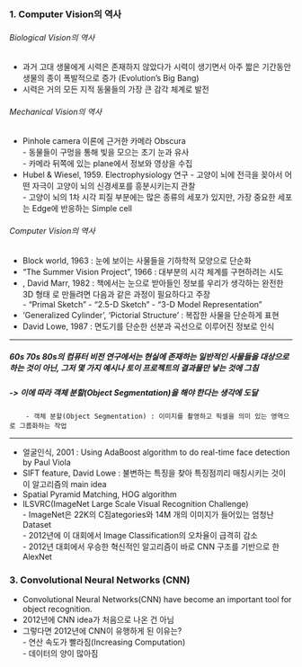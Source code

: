 ### 1. Computer Vision의 역사
###### Biological Vision의 역사
* 과거 고대 생물에게 시력은 존재하지 않았다가 시력이 생기면서 아주 짧은 기간동안 생물의 종이 폭발적으로 증가 (Evolution’s Big Bang)
* 시력은 거의 모든 지적 동물들의 가장 큰 감각 체계로 발전

###### Mechanical Vision의 역사
* Pinhole camera 이론에 근거한 카메라 Obscura  
        - 동물들이 구멍을 통해 빛을 모으는 초기 눈과 유사  
        - 카메라 뒤쪽에 있는 plane에서 정보와 영상을 수집  
* Hubel & Wiesel, 1959. Electrophysiology 연구
        - 고양이 뇌에 전극을 꽂아서 어떤 자극이 고양이 뇌의 신경세포를 흥분시키는지 관찰  
        - 고양이 뇌의 1차 시각 피질 부분에는 많은 종류의 세포가 있지만, 가장 중요한 세포는 Edge에 반응하는 Simple cell  

###### Computer Vision의 역사
* Block world, 1963 : 눈에 보이는 사물들을 기하학적 모양으로 단순화
* “The Summer Vision Project”, 1966 : 대부분의 시각 체계를 구현하려는 시도
* <Vision>, David Marr, 1982 : 책에서는 눈으로 받아들인 정보를 우리가 생각하는 완전한 3D 형태
로 만들려면 다음과 같은 과정이 필요하다고 주장  
        - “Primal Sketch” - “2.5-D Sketch” - “3-D Model Representation”  
* ‘Generalized Cylinder’, ‘Pictorial Structure’ : 복잡한 사물을 단순하게 표현
* David Lowe, 1987 : 면도기를 단순한 선분과 곡선으로 이루어진 정보로 인식

---
##### 60s 70s 80s의 컴퓨터 비전 연구에서는 현실에 존재하는 일반적인 사물들을 대상으로 하는 것이 아닌, 그저 몇 가지 예시나 토이 프로젝트의 결과물만 낳는 것에 그침
##### -> 이에 따라 객체 분할(Object Segmentation)을 해야 한다는 생각에 도달
        - 객체 분할(Object Segmentation) : 이미지를 촬영하고 픽셀을 의미 있는 영역으로 그룹화하는 작업
---

* 얼굴인식, 2001 : Using AdaBoost algorithm to do real-time face detection by Paul Viola
* SIFT feature, David Lowe : 불변하는 특징을 찾아 특징점끼리 매칭시키는 것이 이 알고리즘의 main idea
* Spatial Pyramid Matching, HOG algorithm
* ILSVRC(ImageNet Large Scale Visual Recognition Challenge)  
       - ImageNet은 22K의 C짐ategories와 14M 개의 이미지가 들어있는 엄청난 Dataset  
       - 2012년에 이 대회에서 Image Classification의 오차율이 급격히 감소  
       - 2012년 대회에서 우승한 혁신적인 알고리즘이 바로 CNN 구조를 기반으로 한 AlexNet  

### 3. Convolutional Neural Networks (CNN)
* Convolutional Neural Networks(CNN) have become an important tool for object recognition.
* 2012년에 CNN idea가 처음으로 나온 건 아님
* 그렇다면 2012년에 CNN이 유행하게 된 이유는?  
       - 연산 속도가 빨라짐(Increasing Computation)  
       - 데이터의 양이 많아짐  

